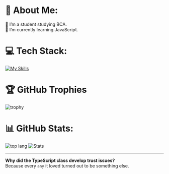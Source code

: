 # 💫 About Me:
🔭 I’m a student studying BCA.<br>🌱 I’m currently learning JavaScript.

# 💻 Tech Stack:
[![My Skills](https://skillicons.dev/icons?i=c,firebase,git,js,md,mysql,nestjs,nextjs,obsidian,php,postgres,postman,tailwind,ts)](https://skillicons.dev)

# 🏆 GitHub Trophies
![trophy](https://github-profile-trophy.vercel.app/?username=rsresta07&title=-Stars,-Issues,-Reviews&no-bg=true)

# 📊 GitHub Stats:
![top lang](https://github-readme-stats.vercel.app/api/top-langs/?username=rsresta07&theme=transparent&layout=compact&langs_count=8&show_icons=true)
![Stats](https://github-readme-stats.vercel.app/api?username=rsresta07&bg_color=00000000&show_icons=true&include_all_commits=true&count_private=false)
<!-- &locale=np&hide_border=true -->

<!--
# Top Repositories
[![Readme Card](https://github-readme-stats.vercel.app/api/pin/?username=rsresta07&repo=recblog-frontend-nextjs&bg_color=00000000)](https://github.com/anuraghazra/github-readme-stats)
[![Readme Card](https://github-readme-stats.vercel.app/api/pin/?username=rsresta07&repo=recblog-backend-nestjs&bg_color=00000000)](https://github.com/anuraghazra/github-readme-stats)

# WakaTime
[![WakaTime stats](https://github-readme-stats.vercel.app/api/wakatime?username=rameshworDev&layout=compact)](https://github.com/anuraghazra/github-readme-stats)
-->

---

**Why did the TypeScript class develop trust issues?**<br/>
Because every `any` it loved turned out to be something else.
